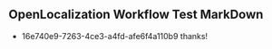 ## OpenLocalization Workflow Test MarkDown
* 16e740e9-7263-4ce3-a4fd-afe6f4a110b9 
thanks!<!--HONumber=Mar16_HO2-->
